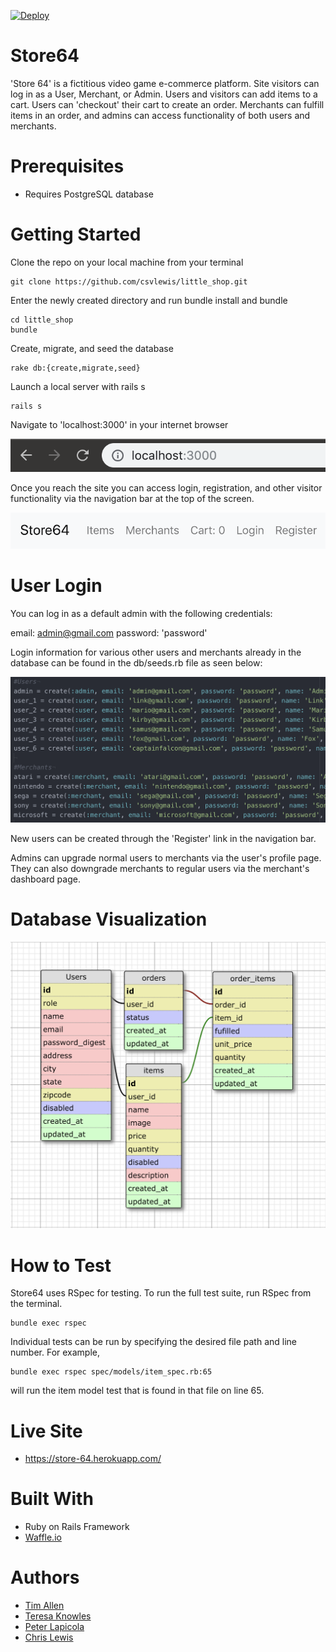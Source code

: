 [![Deploy](https://www.herokucdn.com/deploy/button.svg)](https://heroku.com/deploy)

# Store64

'Store 64' is a fictitious video game e-commerce platform. Site visitors can log in as a User, Merchant, or Admin. Users and visitors can add items to a cart. Users can 'checkout' their cart to create an order. Merchants can fulfill items in an order, and admins can access functionality of both users and merchants.

# Prerequisites

- Requires PostgreSQL database

# Getting Started

Clone the repo on your local machine from your terminal

    git clone https://github.com/csvlewis/little_shop.git

Enter the newly created directory and run bundle install and bundle

    cd little_shop
    bundle

Create, migrate, and seed the database

    rake db:{create,migrate,seed}

Launch a local server with rails s

    rails s

Navigate to 'localhost:3000' in your internet browser

![localhost:3000](/localhost.png?raw=true)

Once you reach the site you can access login, registration, and other visitor functionality via the navigation bar at the top of the screen.

![Navigation Bar](/navigation_bar.png?raw=true)

# User Login

You can log in as a default admin with the following credentials:

email: admin@gmail.com password: 'password'

Login information for various other users and merchants already in the database can be found in the db/seeds.rb file as seen below:

![Login Data](/login_data.png?raw=true)

New users can be created through the 'Register' link in the navigation bar.

Admins can upgrade normal users to merchants via the user's profile page. They can also downgrade merchants to regular users via the merchant's dashboard page.

# Database Visualization

![Database Visualization](/database_schema.png?raw=true)

# How to Test

Store64 uses RSpec for testing. To run the full test suite, run RSpec from the terminal.

    bundle exec rspec

Individual tests can be run by specifying the desired file path and line number. For example,

    bundle exec rspec spec/models/item_spec.rb:65

will run the item model test that is found in that file on line 65.

# Live Site
- https://store-64.herokuapp.com/

# Built With

- Ruby on Rails Framework
- [Waffle.io](https://waffle.io/plapicola/little_shop)

# Authors

- [Tim Allen](https://github.com/timnallen)
- [Teresa Knowles](https://github.com/teresa-m-knowles)
- [Peter Lapicola](https://github.com/plapicola)
- [Chris Lewis](https://github.com/csvlewis)

